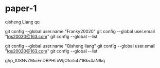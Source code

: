 # paper-1
qisheng Liang
qq

git config --global user.name "Franky20020"
git config --global user.email "lqs20020@163.com"
git config --global --list


git config --global user.name "Qisheng liang"
git config --global user.email "lqs20020@163.com"
git config --global --list

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